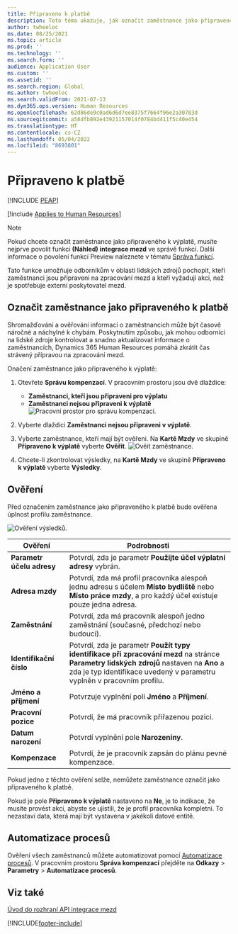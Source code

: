 ```yaml
---
title: Připraveno k platbě
description: Toto téma ukazuje, jak označit zaměstnance jako připraveného k výplatě v Dynamics 365 Human Resources.
author: twheeloc
ms.date: 08/25/2021
ms.topic: article
ms.prod: ''
ms.technology: ''
ms.search.form: ''
audience: Application User
ms.custom: ''
ms.assetid: ''
ms.search.region: Global
ms.author: twheeloc
ms.search.validFrom: 2021-07-13
ms.dyn365.ops.version: Human Resources
ms.openlocfilehash: 62d86de9c0ad6d6d7ee8375f7664f96e2a30783d
ms.sourcegitcommit: a58dfb892e43921157014f0784bd411f5c40e454
ms.translationtype: HT
ms.contentlocale: cs-CZ
ms.lasthandoff: 05/04/2022
ms.locfileid: "8693801"
---
```

# <a name="ready-to-pay"></a>Připraveno k platbě


[!INCLUDE [PEAP](../includes/peap-1.md)]

[!include [Applies to Human Resources](../includes/applies-to-hr.md)]

> [!NOTE]
> Pokud chcete označit zaměstnance jako připraveného k výplatě, musíte nejprve povolit funkci **(Náhled) integrace mezd** ve správě funkcí. Další informace o povolení funkcí Preview naleznete v tématu [Správa funkcí](hr-admin-manage-features.md).

Tato funkce umožňuje odborníkům v oblasti lidských zdrojů pochopit, kteří zaměstnanci jsou připraveni na zpracování mezd a kteří vyžadují akci, než je spotřebuje externí poskytovatel mezd.

## <a name="mark-employee-as-ready-to-pay"></a>Označit zaměstnance jako připraveného k platbě

Shromažďování a ověřování informací o zaměstnancích může být časově náročné a náchylné k chybám. Poskytnutím způsobu, jak mohou odborníci na lidské zdroje kontrolovat a snadno aktualizovat informace o zaměstnancích, Dynamics 365 Human Resources pomáhá zkrátit čas strávený přípravou na zpracování mezd.

Onačení zaměstnance jako připraveného k výplatě:

1. Otevřete **Správu kompenzací**. V pracovním prostoru jsou dvě dlaždice: 
    - **Zaměstnanci, kteří jsou připraveni pro výplatu**
    - **Zaměstnanci nejsou připraveni k výplatě**
    ![Pracovní prostor pro správu kompenzací.](./media/hr-ready-to-pay-1-workspace.png)

2. Vyberte dlaždici **Zaměstnanci nejsou připraveni v výplatě**.

3. Vyberte zaměstnance, kteří mají být ověřeni. Na **Kartě Mzdy** ve skupině **Připraveno k výplatě** vyberte **Ověřit**.
    ![Ověit zaměstnance.](./media/hr-ready-to-pay-2-validate.png)

4. Chcete-li zkontrolovat výsledky, na **Kartě Mzdy** ve skupině **Připraveno k výplatě** vyberte **Výsledky**.

## <a name="validation"></a>Ověření

Před označením zaměstnance jako připraveného k platbě bude ověřena úplnost profilu zaměstnance.

![Ověření výsledků.](./media/hr-ready-to-pay-3-results.png)

| Ověření | Podrobnosti |
| --- | --- |
| **Parametr účelu adresy** | Potvrdí, zda je parametr **Použijte účel výplatní adresy** vybrán. |
| **Adresa mzdy** | Potvrdí, zda má profil pracovníka alespoň jednu adresu s účelem **Místo bydliště** nebo **Místo práce mzdy**, a pro každý účel existuje pouze jedna adresa. |
| **Zaměstnání** | Potvrdí, zda má pracovník alespoň jedno zaměstnání (současné, předchozí nebo budoucí). |
| **Identifikační číslo** | Potvrdí, zda je parametr **Použít typy identifikace při zpracování mezd** na stránce **Parametry lidských zdrojů** nastaven na **Ano** a zda je typ identifikace uvedený v parametru vyplněn v pracovním profilu. |
| **Jméno a příjmení** | Potvrzuje vyplnění polí **Jméno** a **Příjmení**.|
| **Pracovní pozice** | Potvrdí, že má pracovník přiřazenou pozici. |
| **Datum narození** | Potvrdí vyplnění pole **Narozeniny**. |
| **Kompenzace** | Potvrdí, že je pracovník zapsán do plánu pevné kompenzace. |

Pokud jedno z těchto ověření selže, nemůžete zaměstnance označit jako připraveného k platbě.

Pokud je pole **Připraveno k výplatě** nastaveno na **Ne**, je to indikace, že musíte provést akci, abyste se ujistili, že je profil pracovníka kompletní. To nezastaví data, která mají být vystavena v jakékoli datové entitě. 

## <a name="process-automation"></a>Automatizace procesů

Ověření všech zaměstnanců můžete automatizovat pomocí [Automatizace procesů](/dynamics365/fin-ops-core/dev-itpro/sysadmin/process-automation). V pracovním prostoru **Správa kompenzací** přejděte na **Odkazy** \> **Parametry** \> **Automatizace procesů**.

## <a name="see-also"></a>Viz také

[Úvod do rozhraní API integrace mezd](hr-admin-integration-payroll-api-introduction.md)<br>

[!INCLUDE[footer-include](../includes/footer-banner.md)]
